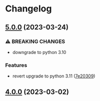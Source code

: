 # Changelog


## [5.0.0](https://github.com/muhlba91/onyx-homeassistant-integration/compare/v4.0.0...v5.0.0) (2023-03-24)


### ⚠ BREAKING CHANGES

* downgrade to python 3.10

### Features

* revert upgrade to python 3.11 ([7e20309](https://github.com/muhlba91/onyx-homeassistant-integration/commit/7e20309883f57c073ed9e94dd8b78a510a52c2f9))

## [4.0.0](https://github.com/muhlba91/onyx-homeassistant-integration/compare/v4.0.0-beta.0...v4.0.0) (2023-03-02)
